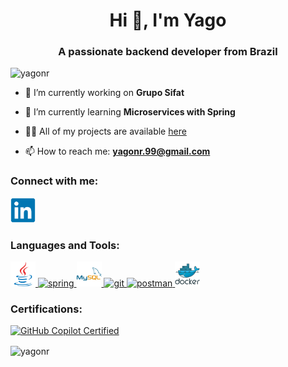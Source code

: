 <h1 align="center">Hi 👋, I'm Yago</h1>
<h3 align="center">A passionate backend developer from Brazil</h3>

<p align="left"> <img src="https://komarev.com/ghpvc/?username=yagonr&label=Profile%20views&color=9c9c9c&style=flat" alt="yagonr" /> </p>

- 🔭 I’m currently working on **Grupo Sifat**

- 🌱 I’m currently learning **Microservices with Spring**

- 👨‍💻 All of my projects are available [here](https://github.com/YagoNR?tab=repositories)

- 📫 How to reach me: **yagonr.99@gmail.com**

<h3 align="left">Connect with me:</h3>
<p align="left">
  <a href="https://linkedin.com/in/yagonr" target="_blank">
    <img src="https://raw.githubusercontent.com/devicons/devicon/master/icons/linkedin/linkedin-original.svg" alt="yagonr" width="40" height="40"/>
  </a>
</p>

<h3 align="left">Languages and Tools:</h3>
<p align="left">
  <a href="https://www.java.com" target="_blank" rel="noreferrer">
    <img src="https://raw.githubusercontent.com/devicons/devicon/master/icons/java/java-original.svg" alt="java" width="40" height="40"/>
  </a>
  <a href="https://spring.io/" target="_blank" rel="noreferrer">
    <img src="https://www.vectorlogo.zone/logos/springio/springio-icon.svg" alt="spring" width="40" height="40"/>
  </a>
  <a href="https://www.mysql.com/" target="_blank" rel="noreferrer">
    <img src="https://raw.githubusercontent.com/devicons/devicon/master/icons/mysql/mysql-original-wordmark.svg" alt="mysql" width="40" height="40"/>
  </a>
  <a href="https://git-scm.com/" target="_blank" rel="noreferrer">
    <img src="https://www.vectorlogo.zone/logos/git-scm/git-scm-icon.svg" alt="git" width="40" height="40"/>
  </a>
  <a href="https://postman.com" target="_blank" rel="noreferrer">
    <img src="https://www.vectorlogo.zone/logos/getpostman/getpostman-icon.svg" alt="postman" width="40" height="40"/>
  </a>
  <a href="https://www.docker.com/" target="_blank" rel="noreferrer">
    <img src="https://raw.githubusercontent.com/devicons/devicon/master/icons/docker/docker-original-wordmark.svg" alt="docker" width="40" height="40"/>
  </a>
</p>

<h3 align="left">Certifications:</h3>

[![GitHub Copilot Certified](https://images.credly.com/size/150x150/images/6b924fae-3cd7-4233-b012-97413c62c85d/blob)](https://www.credly.com/badges/70392e2a-933e-4e06-b9bc-87037b41822a/public_url)

<p><img align="center" src="https://github-readme-stats.vercel.app/api/top-langs?username=yagonr&show_icons=true&theme=dark&locale=en&layout=compact" alt="yagonr" /></p>
